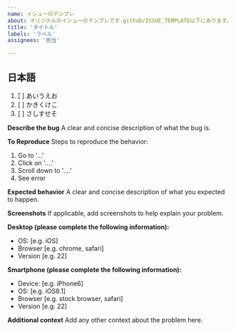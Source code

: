 ```yaml
---
name: イシューのテンプレ
about: オリジナルのイシューのテンプレです.github/ISSUE_TEMPLATE以下にあります。
title: 'タイトル'
labels: 'ラベル'
assignees: '担当'

---
```


## 日本語

1. [ ] あいうえお
1. [ ] かきくけこ
1. [ ] さしすせそ


**Describe the bug**
A clear and concise description of what the bug is.

**To Reproduce**
Steps to reproduce the behavior:
1. Go to '...'
2. Click on '....'
3. Scroll down to '....'
4. See error

**Expected behavior**
A clear and concise description of what you expected to happen.

**Screenshots**
If applicable, add screenshots to help explain your problem.

**Desktop (please complete the following information):**
 - OS: [e.g. iOS]
 - Browser [e.g. chrome, safari]
 - Version [e.g. 22]

**Smartphone (please complete the following information):**
 - Device: [e.g. iPhone6]
 - OS: [e.g. iOS8.1]
 - Browser [e.g. stock browser, safari]
 - Version [e.g. 22]

**Additional context**
Add any other context about the problem here.
